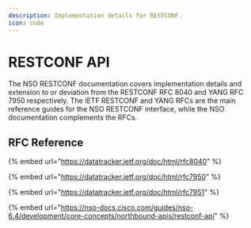 ```yaml
---
description: Implementation details for RESTCONF.
icon: code
---
```


# RESTCONF API

The NSO RESTCONF documentation covers implementation details and extension to or deviation from the RESTCONF RFC 8040 and YANG RFC 7950 respectively. The IETF RESTCONF and YANG RFCs are the main reference guides for the NSO RESTCONF interface, while the NSO documentation complements the RFCs.

## RFC Reference <a href="#rfc-reference" id="rfc-reference"></a>

{% embed url="https://datatracker.ietf.org/doc/html/rfc8040" %}

{% embed url="https://datatracker.ietf.org/doc/html/rfc7950" %}

{% embed url="https://datatracker.ietf.org/doc/html/rfc7951" %}

{% embed url="https://nso-docs.cisco.com/guides/nso-6.4/development/core-concepts/northbound-apis/restconf-api" %}
